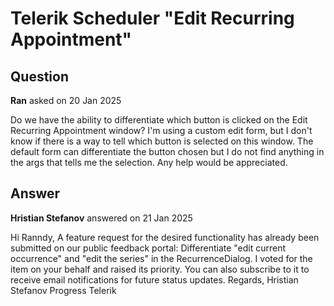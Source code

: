 # Telerik Scheduler "Edit Recurring Appointment"

## Question

**Ran** asked on 20 Jan 2025

Do we have the ability to differentiate which button is clicked on the Edit Recurring Appointment window? I'm using a custom edit form, but I don't know if there is a way to tell which button is selected on this window. The default form can differentiate the button chosen but I do not find anything in the args that tells me the selection. Any help would be appreciated.

## Answer

**Hristian Stefanov** answered on 21 Jan 2025

Hi Ranndy, A feature request for the desired functionality has already been submitted on our public feedback portal: Differentiate "edit current occurrence" and "edit the series" in the RecurrenceDialog. I voted for the item on your behalf and raised its priority. You can also subscribe to it to receive email notifications for future status updates. Regards, Hristian Stefanov Progress Telerik
